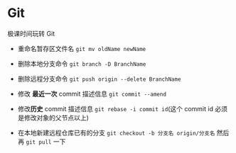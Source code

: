 # Git

极课时间玩转 Git

- 重命名暂存区文件名
  `git mv oldName newName`

- 删除本地分支命令
  `git branch -D BranchName`

- 删除远程分支命令
  `git push origin --delete BranchName`

- 修改 **最近一次** commit 描述信息
  `git commit --amend`

- 修改**历史** commit 描述信息
  `git rebase -i commit id`(这个 commit id 必须是修改对象的父节点以上)

- 在本地新建远程仓库已有的分支
`git checkout -b 分支名 origin/分支名`  然后再 `git pull` 一下